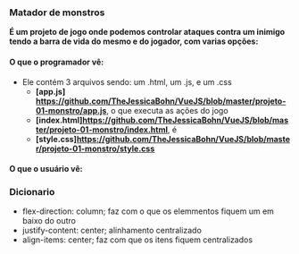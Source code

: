 ### Matador de monstros
**É um projeto de jogo onde podemos controlar  ataques contra um inimigo tendo a barra de vida do mesmo e do jogador, com varias opções:**
#### O que o programador vê:
- Ele contém 3 arquivos sendo: um .html, um .js, e um .css
  - **[app.js] https://github.com/TheJessicaBohn/VueJS/blob/master/projeto-01-monstro/app.js**, o que executa as ações do jogo
  - **[index.html]https://github.com/TheJessicaBohn/VueJS/blob/master/projeto-01-monstro/index.html**, é 
  - **[style.css]https://github.com/TheJessicaBohn/VueJS/blob/master/projeto-01-monstro/style.css**
#### O que o usuário vê:

### Dicionario
- flex-direction: column; faz com o que os elemmentos fiquem um em baixo do outro
- justify-content: center; alinhamento centralizado
- align-items: center; faz com que os itens fiquem centralizados
